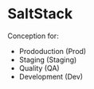 # SaltStack
Conception for:
- Prododuction (Prod)
- Staging (Staging)
- Quality (QA)
- Development (Dev)
